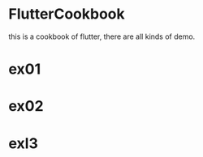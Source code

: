 # FlutterCookbook
this is a cookbook of flutter, there are all kinds of demo.
# ex01
# ex02
# exl3

